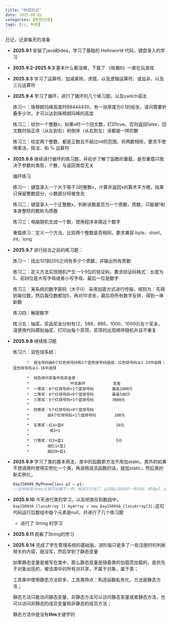 ```yaml
---
title: "秋招日记"
date: 2025-09-01
categories: [秋招记录]
tags: [cs, 秋招]
---
```


日记，记录每天的准备

- **2025.9.1** 安装了java和idea，学习了基础的 Helloworld 代码，键盘录入的学习
- **2025.9.2-2025.9.3** 基本什么都没做，下载了 《街霸6》一直在玩游戏
- **2025.9.3** 学习了运算符，加减乘除，求摸，以及逻辑运算符，或且非，以及三元运算符
- **2025.9.4** 学习了循环，进行了循环的几个练习题，以及switch语法

    练习一：珠穆朗玛峰高度时88444430，有一张厚度为0.1的纸张，请问需要折叠多少次，才可以达到珠穆朗玛峰的高度

    练习二：给你一个整数x，如果x时一个回文数，打印true，否则返回false，回文数时指正序（从左到右）和倒序（从右到左）读都是一样的数
    
    练习三：给定两个整数，都是正数且不超过int的范围，将两数相除，要求不使用乘法、除法、和 % 运算符

- **2025.9.6** 继续进行循环的练习题，并初步了解了函数的重载，是否重载只取决于参数的类型，个数，与返回类型无关

    循环练习
    
    练习一：键盘录入一个大于等于2的整数x，计算并返回x的算术平方根，结果只保留整数部分，小数部分将被舍去
    
    练习二：键盘录入一个正整数x，判断该数是否为一个质数，质数，只能被1和本身整除的数称为质数
    
    练习三：电脑随机生成一个数，使用程序来猜这个数字
    
    重载练习：定义一个方法，比较两个整数是否相同，要求兼容 byte，short，int，long

- **2025.9.7** 进行综合之前的练习题：

    练习一：找出101到200之间有多少个质数，并输出所有质数
    
    练习二：定义方法实现随机产生一个5位的验证码，要求验证码格式：长度为5、前四位是大写字母或者小写字母、最后一位是数字
    
    练习三：某系统的数字密码（大于0） 采用加密方式进行传输，规则为：先得到每位数，然后每位数都加5，再对10求余，最后将所有数字反转，得到一串新数
    
    练习四：解密数字
    
    练习五：抽奖，奖品奖金分别有{2，588，888，1000，10000}五个奖金，请使用代码模拟抽奖，打印出每个奖项，奖项的出现顺序随机并且不重复

- **2025.9.8** 继续练习题

    练习六：双色球系统：

            *  投注号码由6个红色球号码和1个蓝色球号码组成，红色球号码从1-33中选择；蓝色球号码从1-16中选择

            *  双色球中奖条件和奖金表：
            *                  中奖条件            奖金
            *  一等奖：6个红球号码+1个蓝球号码        最高1000万
            *  二等奖：6个红球号码+0个蓝球号码        最高500万
            *  三等奖：5个红球号码+1个蓝球号码        3000元
            *
            *  四等奖：5个红球号码+0个蓝球号码
            *        或4个红球号码+1个蓝球号码        200元
            *
            *  五等奖：红4+蓝0                       10元
            *         或3+1
            *
            *  六等奖：红2+蓝1                       5元
            *        或红1+蓝1
            *        或红0+蓝1

- **2025.9.9** 学习了类的基本用法，类中的函数即方法不用加static，类外的如果不想调用时使用实例化一个类，再调用成员函数的话，就加static，然后类的新实例化，

    ```java
    Day250909_MyPhoneClass p2 = p1;
    //这种赋值与new关键字创建不一样，相当于引用了，p2和p1指向同一块内存，修改p2，p1也会变化
    ```

- **2025.9.10** 今天进行类的学习，以及把类存到数组中，`Day250910_ClassArray [] myArray = new Day250910_ClassArray[3];`这句代码运行后数组中每个元素是null，并进行了几个练习题

    - 进行了 String 的学习

- **2025.9.11** 观看了String的学习
- **2025.9.14** 完成了学生管理系统的基础版，进阶版只是多了一些注册时的判断相关的内容，就没写，然后学到了静态变量

    如果静态变量是被写在类中，那么静态变量是随着类的加载而加载的，是优先于对象出现的，被该类中的所有对共享，不属于对象，属于类；

    工具类中使用静态方法较多，工具类特点：构造函数私有化，方法是静态方法；

    静态方法只能访问静态变量，非静态方法可以访问静态变量或者静态方法，也可以访问非静态的成员变量和非静态的成员方法；

    静态方法中是没有**this**关键字的
